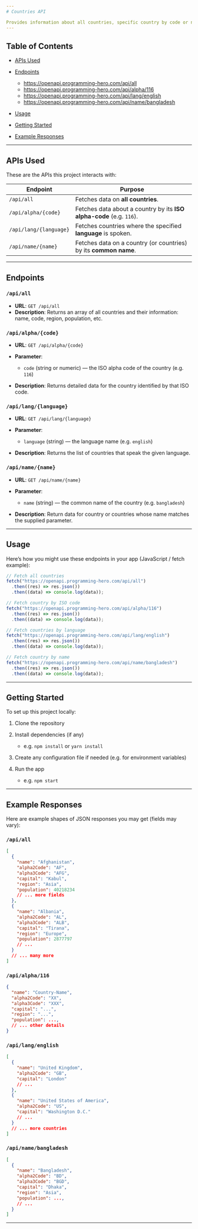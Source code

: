 ```yaml
---
# Countries API

Provides information about all countries, specific country by code or name, or by language.
---
```


## Table of Contents

- [APIs Used](#apis-used)
- [Endpoints](#endpoints)

  - https://openapi.programming-hero.com/api/all
  - https://openapi.programming-hero.com/api/alpha/116
  - https://openapi.programming-hero.com/api/lang/english
  - https://openapi.programming-hero.com/api/name/bangladesh

- [Usage](#usage)
- [Getting Started](#getting-started)
- [Example Responses](#example-responses)


---

## APIs Used

These are the APIs this project interacts with:

| Endpoint               | Purpose                                                              |
| ---------------------- | -------------------------------------------------------------------- |
| `/api/all`             | Fetches data on **all countries**.                                   |
| `/api/alpha/{code}`    | Fetches data about a country by its **ISO alpha-code** (e.g. `116`). |
| `/api/lang/{language}` | Fetches countries where the specified **language** is spoken.        |
| `/api/name/{name}`     | Fetches data on a country (or countries) by its **common name**.     |

---

## Endpoints

### `/api/all`

- **URL**: `GET /api/all`
- **Description**: Returns an array of all countries and their information: name, code, region, population, etc.

### `/api/alpha/{code}`

- **URL**: `GET /api/alpha/{code}`
- **Parameter**:

  - `code` (string or numeric) — the ISO alpha code of the country (e.g. `116`)

- **Description**: Returns detailed data for the country identified by that ISO code.

### `/api/lang/{language}`

- **URL**: `GET /api/lang/{language}`
- **Parameter**:

  - `language` (string) — the language name (e.g. `english`)

- **Description**: Returns the list of countries that speak the given language.

### `/api/name/{name}`

- **URL**: `GET /api/name/{name}`
- **Parameter**:

  - `name` (string) — the common name of the country (e.g. `bangladesh`)

- **Description**: Return data for country or countries whose name matches the supplied parameter.

---

## Usage

Here’s how you might use these endpoints in your app (JavaScript / fetch example):

```js
// Fetch all countries
fetch("https://openapi.programming-hero.com/api/all")
  .then((res) => res.json())
  .then((data) => console.log(data));

// Fetch country by ISO code
fetch("https://openapi.programming-hero.com/api/alpha/116")
  .then((res) => res.json())
  .then((data) => console.log(data));

// Fetch countries by language
fetch("https://openapi.programming-hero.com/api/lang/english")
  .then((res) => res.json())
  .then((data) => console.log(data));

// Fetch country by name
fetch("https://openapi.programming-hero.com/api/name/bangladesh")
  .then((res) => res.json())
  .then((data) => console.log(data));
```

---

## Getting Started

To set up this project locally:

1. Clone the repository
2. Install dependencies (if any)

   - e.g. `npm install` or `yarn install`

3. Create any configuration file if needed (e.g. for environment variables)
4. Run the app

   - e.g. `npm start`

---

## Example Responses

Here are example shapes of JSON responses you may get (fields may vary):

### `/api/all`

```json
[
  {
    "name": "Afghanistan",
    "alpha2Code": "AF",
    "alpha3Code": "AFG",
    "capital": "Kabul",
    "region": "Asia",
    "population": 40218234
    // ... more fields
  },
  {
    "name": "Albania",
    "alpha2Code": "AL",
    "alpha3Code": "ALB",
    "capital": "Tirana",
    "region": "Europe",
    "population": 2877797
    // ...
  }
  // ... many more
]
```

### `/api/alpha/116`

```json
{
  "name": "Country-Name",
  "alpha2Code": "XX",
  "alpha3Code": "XXX",
  "capital": "...",
  "region": "...",
  "population": ...,
  // ... other details
}
```

### `/api/lang/english`

```json
[
  {
    "name": "United Kingdom",
    "alpha2Code": "GB",
    "capital": "London"
    // ...
  },
  {
    "name": "United States of America",
    "alpha2Code": "US",
    "capital": "Washington D.C."
    // ...
  }
  // ... more countries
]
```

### `/api/name/bangladesh`

```json
[
  {
    "name": "Bangladesh",
    "alpha2Code": "BD",
    "alpha3Code": "BGD",
    "capital": "Dhaka",
    "region": "Asia",
    "population": ...,
    // ...
  }
]
```

---
